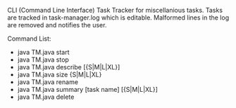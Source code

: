 CLI (Command Line Interface) Task Tracker for miscellanious tasks.
Tasks are tracked in task-manager.log which is editable. Malformed lines in the log are removed and notifies the user.

Command List:
- java TM.java start <task name>
- java TM.java stop <task name>
- java TM.java describe <task name> <description> [{S|M|L|XL}]
- java TM.java size <task name> {S|M|L|XL}
- java TM.java rename <old task name> <new task name>
- java TM.java summary [task name] [{S|M|L|XL}]
- java TM.java delete <task name>


